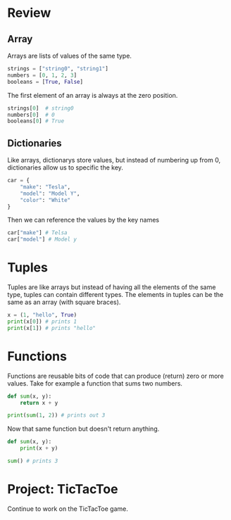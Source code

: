 # Review
## Array
Arrays are lists of values of the same type.
```python
strings = ["string0", "string1"]
numbers = [0, 1, 2, 3]
booleans = [True, False]
```

The first element of an array is always at the zero position.
```python
strings[0]  # string0
numbers[0]  # 0
booleans[0] # True
```

## Dictionaries
Like arrays, dictionarys store values, but instead of numbering up from
0, dictionaries allow us to specific the key.
```python
car = {
    "make": "Tesla",
    "model": "Model Y",
    "color": "White"
}
```

Then we can reference the values by the key names
```python
car["make"] # Telsa
car["model"] # Model y
```

# Tuples
Tuples are like arrays but instead of having all the elements of the same 
type, tuples can contain different types. The elements in tuples can be 
the same as an array (with square braces).
```python
x = (1, "hello", True)
print(x[0]) # prints 1
print(x[1]) # prints "hello"
```
# Functions
Functions are reusable bits of code that can produce (return) zero or 
more values.  Take for example a function that sums two numbers.
```python
def sum(x, y):
    return x + y

print(sum(1, 2)) # prints out 3
```

Now that same function but doesn't return anything.
```python
def sum(x, y):
    print(x + y)

sum() # prints 3
```

# Project: TicTacToe
Continue to work on the TicTacToe game.
